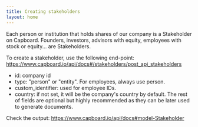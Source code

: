 ```yaml
---
title: Creating stakeholders
layout: home
---
```

Each person or institution that holds shares of our company is a Stakeholder on Capboard. Founders, investors, advisors with equity, employees with stock or equity... are Stakeholders.


To create a stakeholder, use the following end-point: https://www.capboard.io/api/docs#/stakeholders/post_api_stakeholders
- id: company id
- type: "person" or "entity". For employees, always use person.
- custom_identifier: used for employee IDs.
- country: if not set, it will be the company's country by default.
The rest of fields are optional but highly recommended as they can be later used to generate documents.

Check the output: https://www.capboard.io/api/docs#model-Stakeholder